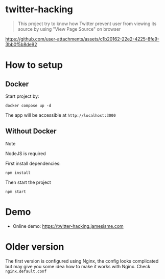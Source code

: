# twitter-hacking

> This project try to know how Twitter prevent user from viewing its source by using \"View Page Source\" on browser

https://github.com/user-attachments/assets/c1b20162-22e2-4225-8fe9-3bb0f5b8de92

# How to setup

## Docker

Start project by:

```
docker compose up -d
```

The app will be accessible at `http://localhost:3000`

## Without Docker

> [!NOTE]  
> NodeJS is required

First install dependencies:

```
npm install
```

Then start the project

```
npm start
```

# Demo

- Online demo: https://twitter-hacking.jamesisme.com

# Older version

The first version is configured using Nginx, the config looks complicated but may give you some idea how to make it works with Nginx. Check `nginx.default.conf`
